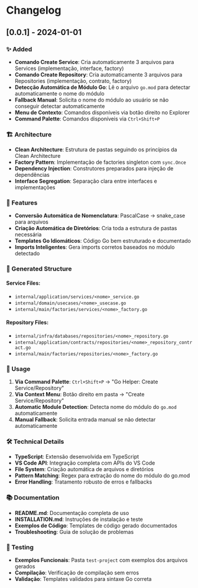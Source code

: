 # Changelog

## [0.0.1] - 2024-01-01

### ✨ Added
- **Comando Create Service**: Cria automaticamente 3 arquivos para Services (implementação, interface, factory)
- **Comando Create Repository**: Cria automaticamente 3 arquivos para Repositories (implementação, contrato, factory)
- **Detecção Automática de Módulo Go**: Lê o arquivo `go.mod` para detectar automaticamente o nome do módulo
- **Fallback Manual**: Solicita o nome do módulo ao usuário se não conseguir detectar automaticamente
- **Menu de Contexto**: Comandos disponíveis via botão direito no Explorer
- **Command Palette**: Comandos disponíveis via `Ctrl+Shift+P`

### 🏗️ Architecture
- **Clean Architecture**: Estrutura de pastas seguindo os princípios da Clean Architecture
- **Factory Pattern**: Implementação de factories singleton com `sync.Once`
- **Dependency Injection**: Construtores preparados para injeção de dependências
- **Interface Segregation**: Separação clara entre interfaces e implementações

### 🔧 Features
- **Conversão Automática de Nomenclatura**: PascalCase → snake_case para arquivos
- **Criação Automática de Diretórios**: Cria toda a estrutura de pastas necessária
- **Templates Go Idiomáticos**: Código Go bem estruturado e documentado
- **Imports Inteligentes**: Gera imports corretos baseados no módulo detectado

### 📂 Generated Structure

#### Service Files:
- `internal/application/services/<nome>_service.go`
- `internal/domain/usecases/<nome>_usecase.go`
- `internal/main/factories/services/<nome>_factory.go`

#### Repository Files:
- `internal/infra/databases/repositories/<nome>_repository.go`
- `internal/application/contracts/repositories/<nome>_repository_contract.go`
- `internal/main/factories/repositories/<nome>_factory.go`

### 🎯 Usage
1. **Via Command Palette**: `Ctrl+Shift+P` → "Go Helper: Create Service/Repository"
2. **Via Context Menu**: Botão direito em pasta → "Create Service/Repository"
3. **Automatic Module Detection**: Detecta nome do módulo do `go.mod` automaticamente
4. **Manual Fallback**: Solicita entrada manual se não detectar automaticamente

### 🛠️ Technical Details
- **TypeScript**: Extensão desenvolvida em TypeScript
- **VS Code API**: Integração completa com APIs do VS Code
- **File System**: Criação automática de arquivos e diretórios
- **Pattern Matching**: Regex para extração do nome do módulo do go.mod
- **Error Handling**: Tratamento robusto de erros e fallbacks

### 📚 Documentation
- **README.md**: Documentação completa de uso
- **INSTALLATION.md**: Instruções de instalação e teste
- **Exemplos de Código**: Templates de código gerado documentados
- **Troubleshooting**: Guia de solução de problemas

### 🧪 Testing
- **Exemplos Funcionais**: Pasta `test-project` com exemplos dos arquivos gerados
- **Compilação**: Verificação de compilação sem erros
- **Validação**: Templates validados para sintaxe Go correta 